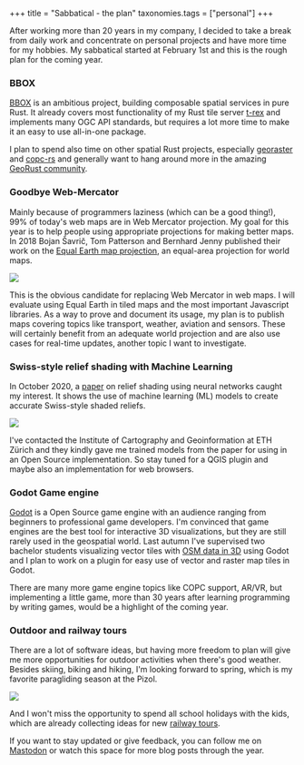 +++
title = "Sabbatical - the plan"
taxonomies.tags = ["personal"]
+++

After working more than 20 years in my company, I decided to take a break from daily work and concentrate on personal projects and have more time for my hobbies.
My sabbatical started at February 1st and this is the rough plan for the coming year.

<!-- more -->

### BBOX

[BBOX](https://www.bbox.earth/) is an ambitious project, building composable spatial services in pure Rust. It already covers most functionality of my Rust tile server [t-rex](https://t-rex.tileserver.ch/) and implements many OGC API standards, but requires a lot more time to make it an easy to use all-in-one package.

I plan to spend also time on other spatial Rust projects, especially [georaster](https://github.com/pka/georaster) and [copc-rs](https://github.com/pka/copc-rs) and generally want to hang around more in the amazing [GeoRust community](https://github.com/georust/).

### Goodbye Web-Mercator

Mainly because of programmers laziness (which can be a good thing!), 99% of today's web maps are in Web Mercator projection. My goal for this year is to help people using appropriate projections for making better maps. In 2018 Bojan Šavrič, Tom Patterson and Bernhard Jenny published their work on the [Equal Earth map projection](https://www.equal-earth.com/), an equal-area projection for world maps.

![](../assets/equal-earth.jpg)


This is the obvious candidate for replacing Web Mercator in web maps. I will evaluate using Equal Earth in tiled maps and the most important Javascript libraries. As a way to prove and document its usage, my plan is to publish maps covering topics like transport, weather, aviation and sensors. These will certainly benefit from an adequate world projection and are also use cases for real-time updates, another topic I want to investigate.

### Swiss-style relief shading with Machine Learning

In October 2020, a [paper](https://arxiv.org/abs/2010.01256) on relief shading using neural networks caught my interest. It shows the use of machine learning (ML) models to create accurate Swiss-style shaded reliefs.

![](../assets/relief.jpg)

I've contacted the Institute of Cartography and Geoinformation at ETH Zürich and they kindly gave me trained models from the paper for using in an Open Source implementation. So stay tuned for a QGIS plugin and maybe also an implementation for web browsers. 

### Godot Game engine

[Godot](https://godotengine.org/) is a Open Source game engine with an audience ranging from beginners to professional game developers. I'm convinced that game engines are the best tool for interactive 3D visualizations, but they are still rarely used in the geospatial world. Last autumn I've supervised two bachelor students visualizing vector tiles with [OSM data in 3D](https://github.com/Frataj/3D-OSM-GODOT) using Godot and I plan to work on a plugin for easy use of vector and raster map tiles in Godot.

There are many more game engine topics like COPC support, AR/VR, but implementing a little game, more than 30 years after learning programming by writing games, would be a highlight of the coming year.

### Outdoor and railway tours

There are a lot of software ideas, but having more freedom to plan will give me more opportunities for outdoor activities when there's good weather. Besides skiing, biking and hiking, I'm looking forward to spring, which is my favorite paragliding season at the Pizol.

![](../assets/palfries.jpg)

And I won't miss the opportunity to spend all school holidays with the kids, which are already collecting ideas for new [railway tours](https://kalberer.org/). 

If you want to stay updated or give feedback, you can follow me on [Mastodon](https://mapstodon.space/@implgeo) or watch this space for more blog posts through the year.
